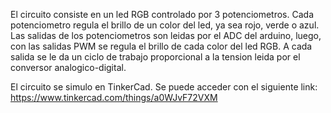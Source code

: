 El circuito consiste en un led RGB controlado por 3 potenciometros.
Cada potenciometro regula el brillo de un color del led, ya sea rojo, verde o azul.
Las salidas de los potenciometros son leidas por el ADC del arduino, luego, 
con las salidas PWM se regula el brillo de cada color del led RGB.
A cada salida se le da un ciclo de trabajo proporcional a la tension leida por el 
conversor analogico-digital.

El circuito se simulo en TinkerCad. Se puede acceder con el siguiente link:
https://www.tinkercad.com/things/a0WJvF72VXM
